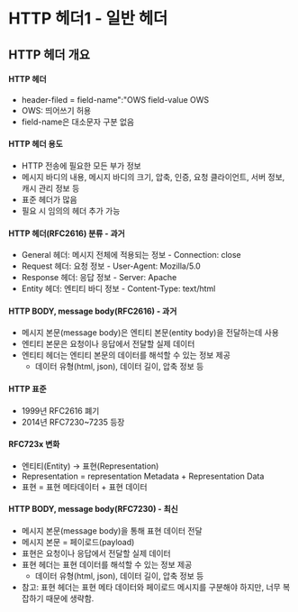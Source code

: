# HTTP 헤더1 - 일반 헤더

## HTTP 헤더 개요

#### HTTP 헤더

-   header-filed = field-name":"OWS field-value OWS
-   OWS: 띄어쓰기 허용
-   field-name은 대소문자 구분 없음

#### HTTP 헤더 용도

-   HTTP 전송에 필요한 모든 부가 정보
-   메시지 바디의 내용, 메시지 바디의 크기, 압축, 인증, 요청 클라이언트, 서버 정보, 캐시 관리 정보 등
-   표준 헤더가 많음
-   필요 시 임의의 헤더 추가 가능

#### HTTP 헤더(RFC2616) 분류 - 과거

-   General 헤더: 메시지 전체에 적용되는 정보 - Connection: close
-   Request 헤더: 요청 정보 - User-Agent: Mozilla/5.0
-   Response 헤더: 응답 정보 - Server: Apache
-   Entity 헤더: 엔티티 바디 정보 - Content-Type: text/html

#### HTTP BODY, message body(RFC2616) - 과거

-   메시지 본문(message body)은 엔티티 본문(entity body)을 전달하는데 사용
-   엔티티 본문은 요청이나 응답에서 전달할 실제 데이터
-   엔티티 헤더는 엔티티 본문의 데이터를 해석할 수 있는 정보 제공
    -   데이터 유형(html, json), 데이터 길이, 압축 정보 등

#### HTTP 표준

-   1999년 RFC2616 폐기
-   2014년 RFC7230~7235 등장

#### RFC723x 변화

-   엔티티(Entity) → 표현(Representation)
-   Representation = representation Metadata + Representation Data
-   표현 = 표현 메타데이터 + 표현 데이터

#### HTTP BODY, message body(RFC7230) - 최신

-   메시지 본문(message body)을 통해 표현 데이터 전달
-   메시지 본문 = 페이로드(payload)
-   표현은 요청이나 응답에서 전달할 실제 데이터
-   표현 헤더는 표현 데이터를 해석할 수 있는 정보 제공
    -   데이터 유형(html, json), 데이터 길이, 압축 정보 등
-   참고: 표현 헤더는 표현 메타 데이터와 페이로드 메시지를 구분해야 하지만, 너무 복잡하기 때문에 생략함.
